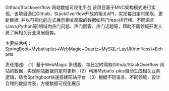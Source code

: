 Github/Stackoverflow 网站数据可视化平台
该项目基于MVC架构模式进行实现。该项目通过Github，StackOverflow开放的相关API，实现每日定时爬取、更新数据, 并以可视化的方式展示相关爬取的数据如热门repo排行榜、不同语言(Java,Python等)领域内热门问题、热门回答、热门话题等，帮助不同领域开发人员了解相关行业发展趋势。

主要技术栈：
      SpringBoot+Mybatisplus+WebMagic+Quartz+MySQL+LayUI(html/css)+Echarts

责任描述:
（1）基于WebMagic 多线程、每日定时爬取Github/StackOverflow 网站的数据，实现网站数据的定时更新
（2）利用Mybatis-plus自动生成相关业务逻辑，结合Springboot快速搭建网站平台
（3）根据不同语言、不同领域，设计合理的数据库表，方便数据可视化展示
